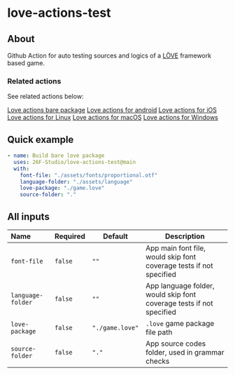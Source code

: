 # love-actions-test

## About

Github Action for auto testing sources and logics of a [LÖVE](https://love2d.org/) framework based game.

### Related actions

See related actions below:

[Love actions bare package](https://github.com/marketplace/actions/love-actions-bare-package)
[Love actions for android](https://github.com/marketplace/actions/love-actions-for-android)
[Love actions for iOS](https://github.com/marketplace/actions/love-actions-for-ios)
[Love actions for Linux](https://github.com/marketplace/actions/love-actions-for-linux)
[Love actions for macOS](https://github.com/marketplace/actions/love-actions-for-macos)
[Love actions for Windows](https://github.com/marketplace/actions/love-actions-for-windows)

## Quick example

```yaml
- name: Build bare love package
  uses: 26F-Studio/love-actions-test@main
  with:
    font-file: "./assets/fonts/proportional.otf"
    language-folder: "./assets/language"
    love-package: "./game.love"
    source-folder: "."
```

## All inputs

| Name              | Required | Default         | Description                                                  |
| :---------------- | -------- | --------------- | ------------------------------------------------------------ |
| `font-file`       | `false`  | `""`            | App main font file, would skip font coverage tests if not specified |
| `language-folder` | `false`  | `""`            | App language folder, would skip font coverage tests if not specified |
| `love-package`    | `false`  | `"./game.love"` | `.love` game package file path                               |
| `source-folder`   | `false`  | `"."`           | App source codes folder, used in grammar checks              |
